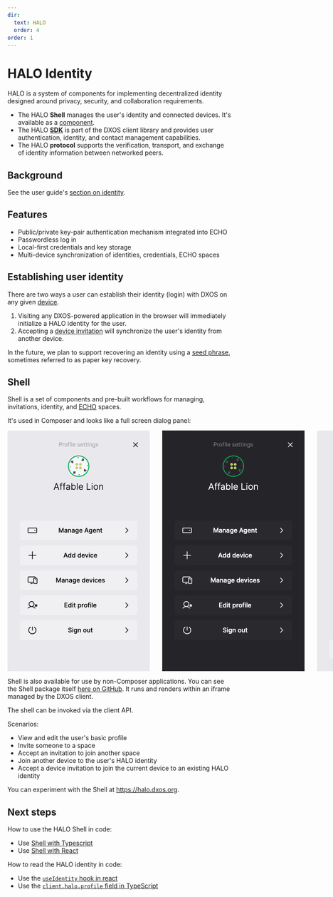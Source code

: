 ```yaml
---
dir:
  text: HALO
  order: 4
order: 1
---
```


# HALO Identity

HALO is a system of components for implementing decentralized identity designed around privacy, security, and collaboration requirements.

* The HALO **Shell** manages the user's identity and connected devices. It's available as a [component](https://github.com/dxos/dxos/tree/main/packages/sdk/shell).
* The HALO [**SDK**](https://www.npmjs.com/package/@dxos/client) is part of the DXOS client library and provides user authentication, identity, and contact management capabilities.
* The HALO **protocol** supports the verification, transport, and exchange of identity information between networked peers.

## Background

See the user guide's [section on identity](../../composer/user-guide/).

## Features

* Public/private key-pair authentication mechanism integrated into ECHO
* Passwordless log in
* Local-first credentials and key storage
* Multi-device synchronization of identities, credentials, ECHO spaces

## Establishing user identity

There are two ways a user can establish their identity (login) with DXOS on any given [device](../glossary.md#device).

1. Visiting any DXOS-powered application in the browser will immediately initialize a HALO identity for the user.
2. Accepting a [device invitation](#device-invitations) will synchronize the user's identity from another device.

In the future, we plan to support recovering an identity using a [seed phrase](../glossary.md#seed-phrase), sometimes referred to as paper key recovery.

## Shell

Shell is a set of components and pre-built workflows for managing, invitations, identity, and [ECHO](../echo/) spaces.

It's used in Composer and looks like a full screen dialog panel:

<div class="shell-images" style="display: flex; flex-direction: row; gap: 2em;">
  <img class="light" src="../images/shell-light.png" alt="Shell profile panel" />
  <img class="dark" src="../images/shell-dark.png" alt="Shell profile panel" />

  <img class="light" src="../images/shell-light-add-device.png" alt="Shell device invitation panel" />
  <img class="dark" src="../images/shell-dark-add-device.png" alt="Shell device invitation panel" />
</div>

Shell is also available for use by non-Composer applications. You can see the Shell package itself [here on GitHub](https://github.com/dxos/dxos/tree/main/packages/sdk/shell). It runs and renders within an iframe managed by the DXOS client.

The shell can be invoked via the client API.

Scenarios:

* View and edit the user's basic profile
* Invite someone to a space
* Accept an invitation to join another space
* Join another device to the user's HALO identity
* Accept a device invitation to join the current device to an existing HALO identity

You can experiment with the Shell at <https://halo.dxos.org>.

## Next steps

How to use the HALO Shell in code:

* Use [Shell with Typescript](../echo/typescript/)
* Use [Shell with React](../echo/react/)

How to read the HALO identity in code:

* Use the [`useIdentity` hook in react](../halo/react.md)
* Use the [`client.halo.profile` field in TypeScript](../halo/typescript.md)

